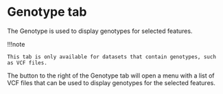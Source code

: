# Genotype tab

The Genotype is used to display genotypes for selected features.

!!!note

    This tab is only available for datasets that contain genotypes, such as VCF files.

The button to the right of the Genotype tab will open a menu with a list of VCF files that can be used to display genotypes for the selected features.

